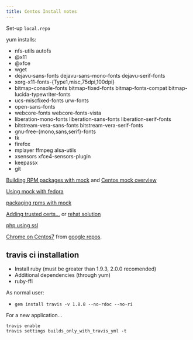 ```yaml
---
title: Centos Install notes
---
```


Set-up `local.repo`

yum installs:

- nfs-utils autofs
- @x11
- @xfce
- wget
- dejavu-sans-fonts dejavu-sans-mono-fonts dejavu-serif-fonts
- xorg-x11-fonts-{Type1,misc,75dpi,100dpi}
- bitmap-console-fonts bitmap-fixed-fonts bitmap-fonts-compat bitmap-lucida-typewriter-fonts
- ucs-miscfixed-fonts urw-fonts
- open-sans-fonts
- webcore-fonts webcore-fonts-vista
- liberation-mono-fonts liberation-sans-fonts liberation-serif-fonts
- bitstream-vera-sans-fonts bitstream-vera-serif-fonts
- gnu-free-{mono,sans,serif}-fonts
- tk
- firefox
- mplayer ffmpeg alsa-utils 
- xsensors xfce4-sensors-plugin
- keepassx
- git

[Building RPM packages with mock](https://blog.packagecloud.io/eng/2015/05/11/building-rpm-packages-with-mock/)
and [Centos mock overview](https://github.com/perfsonar/project/wiki/CentOS-Mock-Overview)

[Using mock with fedora](https://fedoraproject.org/wiki/Using_Mock_to_test_package_builds#Building_packages_that_depend_on_packages_not_in_a_repository)

[packaging rpms with mock](http://blog.packagecloud.io/eng/2015/05/11/building-rpm-packages-with-mock/)

[Adding trusted certs…](https://gist.github.com/oussemos/cf81d86a446544bfa9c92f3576306aff) or [rehat solution](https://access.redhat.com/solutions/1549003)

[php using ssl](http://www.devdungeon.com/content/how-use-ssl-sockets-php)

[Chrome on Centos7](https://www.tecmint.com/install-google-chrome-on-redhat-centos-fedora-linux/) from [google repos](https://www.google.com/linuxrepositories/).

## travis ci installation

- Install ruby (must be greater than 1.9.3, 2.0.0 recomended)
- Additional dependencies (through yum)
- ruby-ffi

As normal user:

- `gem install travis -v 1.8.8 --no-rdoc --no-ri`

For a new application...

```
travis enable
travis settings builds_only_with_travis_yml -t
```

